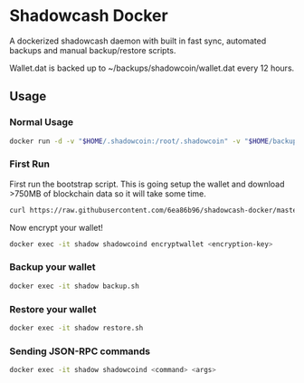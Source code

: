 # Shadowcash Docker

A dockerized shadowcash daemon with built in fast sync, automated backups and
manual backup/restore scripts.

Wallet.dat is backed up to ~/backups/shadowcoin/wallet.dat every 12 hours.

## Usage

### Normal Usage

```bash
docker run -d -v "$HOME/.shadowcoin:/root/.shadowcoin" -v "$HOME/backup/shadowcoin:/backup" --name shadow --restart always 0e8bee02/shadowcoin
```

### First Run

First run the bootstrap script. This is going setup the wallet and download
&gt;750MB of blockchain data so it will take some time.

```bash
curl https://raw.githubusercontent.com/6ea86b96/shadowcash-docker/master/bootstrap-host.sh | sh
```

Now encrypt your wallet!
```bash
docker exec -it shadow shadowcoind encryptwallet <encryption-key>
```

### Backup your wallet

```bash
docker exec -it shadow backup.sh
```

### Restore your wallet

```bash
docker exec -it shadow restore.sh
```

### Sending JSON-RPC commands

```bash
docker exec -it shadow shadowcoind <command> <args>
```
